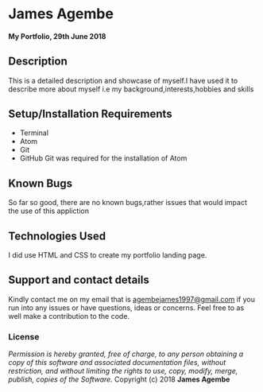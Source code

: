 # James Agembe
#### My Portfolio, 29th June 2018
## Description
This is a detailed description and showcase of myself.I have used it to describe more about myself i.e my background,interests,hobbies and skills
## Setup/Installation Requirements
* Terminal
* Atom
* Git
* GitHub
Git was required for the installation of Atom
## Known Bugs
So far so good, there are no known bugs,rather issues that would impact the use of this appliction
## Technologies Used
I did use HTML and CSS to create my portfolio landing page.
## Support and contact details
Kindly contact me on my email that is agembejames1997@gmail.com if you run into any issues or have questions, ideas or concerns. Feel free to as well make a contribution to the code.
### License
*Permission is hereby granted, free of charge, to any person obtaining a copy
of this software and associated documentation files, without restriction, and without limiting the rights
to use, copy, modify, merge, publish, copies of the Software.*
Copyright (c) 2018 **James Agembe**
